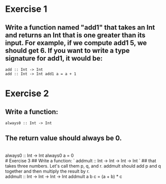 # Exercise 1
## Write a function named "add1" that takes an Int and returns an Int that is one greater than its input. For example, if we compute add1 5, we should get 6. If you want to write a type signature for add1, it would be:
`
add :: Int -> Int
`
<br>
`
add :: Int -> Int
add1 a = a + 1
`
<br>
# Exercise 2
## Write a function:
`
always0 :: Int -> Int
`
## The return value should always be 0.
<br>
always0 :: Int -> Int
always0 a = 0
<br>
# Exercise 3
## Write a function:
`
addmult :: Int -> Int -> Int -> Int
`
## that takes three numbers. Let's call them p, q, and r. addmult should add p and q together and then multiply the result by r. 
<br>
addmult :: Int -> Int -> Int -> Int
addmult a b c = (a + b) * c